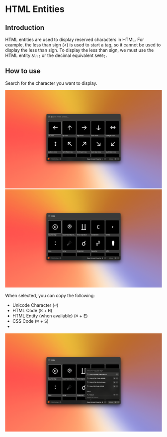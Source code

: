# HTML Entities

## Introduction

HTML entities are used to display reserved characters in HTML.  For example, the less than sign (<) is used to start a tag, so it cannot be used to display the less than sign.  To display the less than sign, we must use the HTML entity `&lt;` or the decimal equivalent `&#60;`.

## How to use

Search for the character you want to display.

<img width="1000" src="https://raw.githubusercontent.com/j3lte/raycast-html-entities/main/metadata/html-entities-1.png">

<img width="1000" src="https://raw.githubusercontent.com/j3lte/raycast-html-entities/main/metadata/html-entities-2.png">

When selected, you can copy the following:

- Unicode Character (<kbd>⏎</kbd>)
- HTML Code (<kbd>⌘</kbd> + <kbd>H</kbd>)
- HTML Entity (when available) (<kbd>⌘</kbd> + <kbd>E</kbd>)
- CSS Code (<kbd>⌘</kbd> + <kbd>S</kbd>)
-
<img width="1000" src="https://raw.githubusercontent.com/j3lte/raycast-html-entities/main/metadata/html-entities-3.png">
